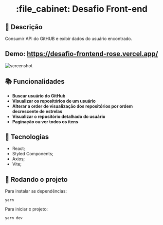 <h1 align="center">:file_cabinet: Desafio Front-end</h1>

## :memo: Descrição

Consumir API do GitHUB e exibir dados do usuário encontrado.

<h2>Demo: <a href="https://desafio-frontend-rose.vercel.app/">https://desafio-frontend-rose.vercel.app/</a></h2>

<div>
<img src="https://i.ibb.co/S07LSyJ/Captura-de-tela-2023-10-22-221448.png" alt="screenshot" />
</div>

## :books: Funcionalidades

- <b>Buscar usuário do GitHub</b>
- <b>Visualizar os repositórios de um usuário</b>
- <b>Alterar a order de visualização dos repositórios por ordem decrescente de estrelas</b>
- <b>Visualizar o repositório detalhado do usuário</b>
- <b>Paginação ou ver todos os itens</b>

## :wrench: Tecnologias

- React;
- Styled Components;
- Axios;
- Vite;

## :rocket: Rodando o projeto

Para instalar as dependências:

```
yarn
```

Para iniciar o projeto:

```
yarn dev
```
